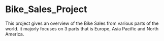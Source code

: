 # Bike_Sales_Project
This project gives an overview of the Bike Sales from various parts of the world. it majorly focuses on 3 parts that is Europe, Asia Pacific and North America.
